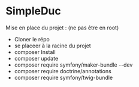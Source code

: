 # SimpleDuc

Mise en place du projet : (ne pas être en root)
  - Cloner le répo
  - se placeer à la racine du projet 
  - composer Install 
  - composer update 
  - composer require symfony/maker-bundle --dev
  - composer require doctrine/annotations
  - composer require symfony/twig-bundle
